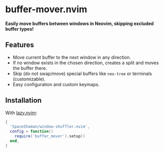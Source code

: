 # buffer-mover.nvim

**Easily move buffers between windows in Neovim, skipping excluded buffer types!**

## Features

- Move current buffer to the next window in any direction.
- If no window exists in the chosen direction, creates a split and moves the buffer there.
- Skip (do not swap/move) special buffers like `neo-tree` or terminals (customizable).
- Easy configuration and custom keymaps.

## Installation

With [lazy.nvim](https://github.com/folke/lazy.nvim):

```lua
{
  'SpaceShaman/window-shuffler.nvim',
  config = function()
    require('buffer_mover').setup()
  end,
}

